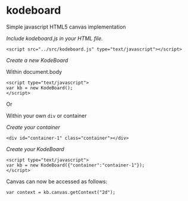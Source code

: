 # kodeboard
Simple javascript HTML5 canvas implementation

_Include kodeboard.js in your HTML file._

```
<script src="../src/kodeboard.js" type="text/javascript"></script>
```

_Create a new KodeBoard_

Within document.body

```
<script type="text/javascript">
var kb = new KodeBoard();
</script>
```
Or

Within your own `div` or container

_Create your container_
```
<div id="container-1" class="container"></div>
```
_Create your KodeBoard_
```
<script type="text/javascript">
var kb = new KodeBoard({"container":"container-1"});
</script>
```

Canvas can now be accessed as follows:

```
var context = kb.canvas.getContext("2d");
```
